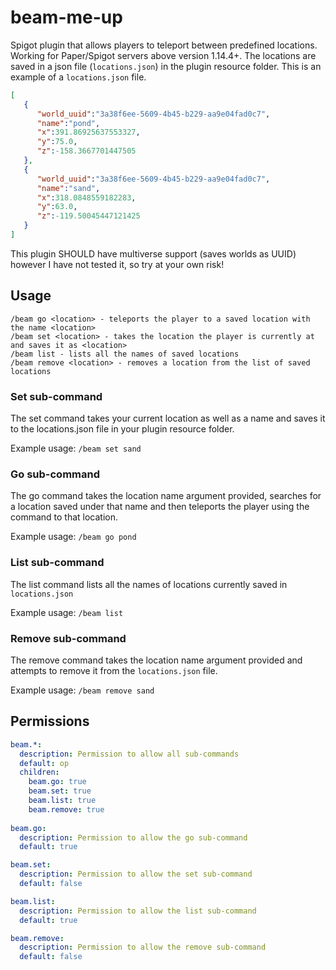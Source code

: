 # beam-me-up
Spigot plugin that allows players to teleport between predefined locations. Working for Paper/Spigot servers above 
version 1.14.4+. The locations are saved in a json file (`locations.json`) in the plugin resource folder. This is an 
example of a `locations.json` file.

```json
[
   {
      "world_uuid":"3a38f6ee-5609-4b45-b229-aa9e04fad0c7",
      "name":"pond",
      "x":391.86925637553327,
      "y":75.0,
      "z":-158.3667701447505
   },
   {
      "world_uuid":"3a38f6ee-5609-4b45-b229-aa9e04fad0c7",
      "name":"sand",
      "x":318.0848559182283,
      "y":63.0,
      "z":-119.50045447121425
   }
]
```

This plugin SHOULD have multiverse support (saves worlds as UUID) however I have not tested it, so try at your own risk!

## Usage
```
/beam go <location> - teleports the player to a saved location with the name <location>
/beam set <location> - takes the location the player is currently at and saves it as <location>
/beam list - lists all the names of saved locations
/beam remove <location> - removes a location from the list of saved locations
```

### Set sub-command
The set command takes your current location as well as a name and saves it to the locations.json file in your plugin 
resource folder. 

Example usage: `/beam set sand`

### Go sub-command
The go command takes the location name argument provided, searches for a location saved under that name and then 
teleports the player using the command to that location.

Example usage: `/beam go pond`

### List sub-command
The list command lists all the names of locations currently saved in `locations.json`

Example usage: `/beam list`

### Remove sub-command
The remove command takes the location name argument provided and attempts to remove it from the `locations.json` file.

Example usage: `/beam remove sand`

## Permissions
```yaml
beam.*:
  description: Permission to allow all sub-commands
  default: op
  children:
    beam.go: true
    beam.set: true
    beam.list: true
    beam.remove: true
  
beam.go:
  description: Permission to allow the go sub-command
  default: true

beam.set:
  description: Permission to allow the set sub-command
  default: false

beam.list:
  description: Permission to allow the list sub-command
  default: true

beam.remove:
  description: Permission to allow the remove sub-command
  default: false
```
